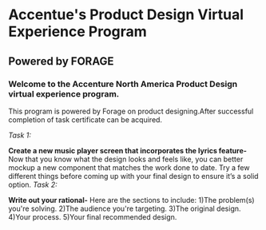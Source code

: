 # Accentue's Product Design Virtual Experience Program
## Powered by FORAGE
### Welcome to the Accenture North America Product Design virtual experience program.

This program is powered by Forage on product designing.After successful completion of task certificate can be acquired.

_Task 1:_

__Create a new music player screen that incorporates the lyrics feature-__
Now that you know what the design looks and feels like, you can better mockup a new component that matches the work
done to date. Try a few different things before coming up with your final design to ensure it’s a solid option. 
_Task 2:_

__Write out your rational-__
Here are the sections to include:
1)The problem(s) you're solving.
2)The audience you're targeting.
3)The original design.
4)Your process.
5)Your final recommended design.
